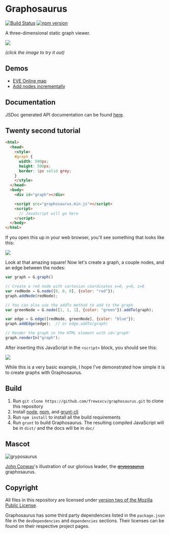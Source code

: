 # Graphosaurus

[![Build Status](https://travis-ci.org/frewsxcv/graphosaurus.svg)](https://travis-ci.org/frewsxcv/graphosaurus)
[![npm version](https://badge.fury.io/js/graphosaurus.svg)](http://badge.fury.io/js/graphosaurus)

A three-dimensional static graph viewer.

[![](http://i.imgur.com/qu7w99a.gif)](https://frewsxcv.github.io/graphosaurus/examples/eve-universe/index.html)

*(click the image to try it out)*

## Demos

* [EVE Online map](https://frewsxcv.github.io/graphosaurus/examples/eve-universe/index.html)
* [Add nodes incrementally](https://frewsxcv.github.io/graphosaurus/examples/incremental/index.html)

## Documentation

JSDoc generated API documentation can be found [here](https://frewsxcv.github.io/graphosaurus/doc/).

## Twenty second tutorial

```html
<html>
  <head>
    <style>
    #graph {
      width: 500px;
      height: 500px;
      border: 1px solid grey;
    }
    </style>
  </head>
  <body>
    <div id="graph"></div>

    <script src="graphosaurus.min.js"></script>
    <script>
      // JavaScript will go here
    </script>
  </body>
</html>
```

If you open this up in your web browser, you'll see something that looks like this:

![](https://i.imgur.com/LnAvptu.png)

Look at that amazing square! Now let's create a graph, a couple nodes, and an edge between the nodes:

```js
var graph = G.graph()

// Create a red node with cartesian coordinates x=0, y=0, z=0
var redNode = G.node([0, 0, 0], {color: "red"});
graph.addNode(redNode);

// You can also use the addTo method to add to the graph
var greenNode = G.node([1, 1, 1], {color: "green"}).addTo(graph);

var edge = G.edge([redNode, greenNode], {color: "blue"});
graph.addEdge(edge);  // or edge.addTo(graph)

// Render the graph in the HTML element with id='graph'
graph.renderIn("graph");
```

After inserting this JavaScript in the `<script>` block, you should see this:

![](https://i.imgur.com/0ylXUd6.gif)

While this is a very basic example, I hope I've demonstrated how simple it is to create graphs with Graphosaurus.

## Build

1. Run `git clone https://github.com/frewsxcv/graphosaurus.git` to clone this repository
1. Install [node](http://nodejs.org/), [npm](https://www.npmjs.org/), and [grunt-cli](https://www.npmjs.org/package/grunt-cli)
1. Run `npm install` to install all the build requirements
1. Run `grunt` to build Graphosaurus. The resulting compiled JavaScript will be in `dist/` and the docs will be in `doc/`

## Mascot

![gryposaurus](https://upload.wikimedia.org/wikipedia/commons/7/70/Gryposaurus-notabilis_jconway.png)

[John Conway](https://en.wikipedia.org/wiki/User:John.Conway)'s illustration of our glorious leader, the ~~[gryposaurus](https://en.wikipedia.org/wiki/gryposaurus)~~ graphosaurus.

## Copyright

All files in this repository are licensed under [version two of the Mozilla Public License](https://github.com/frewsxcv/graphosaurus/blob/master/LICENSE.md).

Graphosaurus has some third party dependencies listed in the `package.json` file in the `devDependencies` and `dependencies` sections. Their licenses can be found on their respective project pages.
